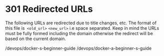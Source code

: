 # 301 Redirected URLs

The following URLs are redirected due to title changes, etc.  The format of this file is` <old_url>` `<new_url>` i.e space separated.  Keep in mind the URLs must be fully formed including the domain otherwise the redirect will be based on the current domain.

/devops/docker-s-beginner-guide /devops/docker-a-beginner-s-guide
